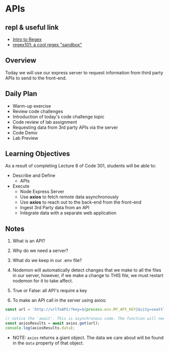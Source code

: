 # APIs

##  repl & useful link
- [Intro to Regex](https://replit.com/@rkgallaway/301d81-regex-one#index.js)
- [regex101:  a cool regex "sandbox"](https://regex101.com/)

## Overview

Today we will use our express server to request information from third party APIs to send to the front-end.

## Daily Plan

- Warm-up exercise
- Review code challenges
- Introduction of today's code challenge topic
- Code review of lab assignment
- Requesting data from 3rd party APIs via the server
- Code Demo
- Lab Preview

## Learning Objectives

As a result of completing Lecture 8 of Code 301, students will be able to:

- Describe and Define  
  - APIs
- Execute
  - Node Express Server
  - Use **axios** to fetch remote data asynchronously
  - Use **axios** to reach out to the back-end from the front-end
  - Ingest 3rd Party data from an API
  - Integrate data with a separate web application

## Notes

1. What is an API?


1. Why do we need a server?


1. What do we keep in our .env file?


1. Nodemon will automatically detect changes that we make to all the files in our server, however, if we make a change to THIS file, we must restart nodemon for it to take affect.


1. True or False: all API's require a key


1. To make an API call in the server using axios:
  ```javaScript
  const url = `http://urlToAPI/?key=${process.env.MY_API_KEY}&city=seattle`;

  // notice the 'await'. This is asynchronous code. The function will need to be 'async'
  const axiosResults = await axios.get(url);
  console.log(axiosResults.data);
  ```
  
  - NOTE: `axios` returns a giant object. The data we care about will be found in the `data` property of that object.
